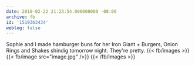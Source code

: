 ```yaml
---
date: 2018-02-22 21:23:54.000000000 -08:00
archive: fb
id: '1519363434'
weblog: false
---
```


Sophie and I made hamburger buns for her Iron Giant + Burgers, Onion Rings and Shakes shindig tomorrow night. They're pretty.
{{< fb/images >}}
{{< fb/image src="image.jpg" />}}
{{< /fb/images >}}

